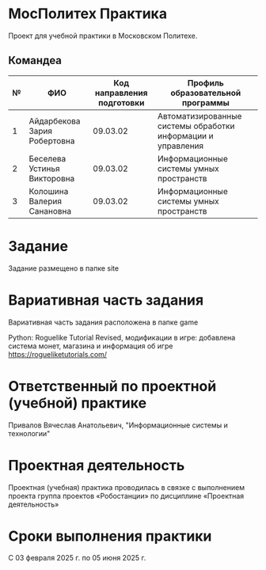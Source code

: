 # МосПолитех Практика
Проект для учебной практики в Московском Политехе.

## Командеа

| № | ФИО              | Код направления подготовки              | Профиль образовательной программы                                               |
|---|-----------------------------|------------------------------|-----------------------------------------------------|
| 1  | Айдарбекова Зария Робертовна| 09.03.02                    |Автоматизированные системы обработки информации и управления           |
| 2 | Беселева Устинья Викторовна           | 09.03.02                     |   Информационные системы умных пространств  |
| 3 | Колошина Валерия Санановна            | 09.03.02                    |      Информационные системы умных пространств       |

# Задание
Задание размещено в папке site

# Вариативная часть задания
Вариативная часть задания расположена в папке game

Python: Roguelike Tutorial Revised, модификации в игре: добавлена система монет, магазина и информация об игре
https://rogueliketutorials.com/

# Ответственный по проектной (учебной) практике
Привалов Вячеслав Анатольевич, "Информационные системы и технологии"

# Проектная деятельность
Проектная (учебная) практика проводилась в связке с выполнением проекта группа проектов «Робостанции» по дисциплине «Проектная деятельность»

# Сроки выполнения практики
С 03 февраля 2025 г. по 05 июня 2025 г.
